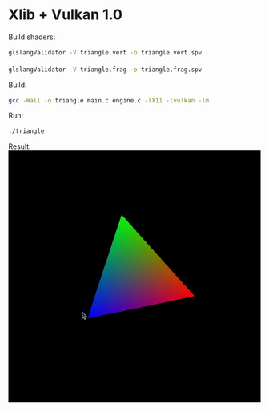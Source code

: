 # Xlib + Vulkan 1.0

Build shaders:
```sh
glslangValidator -V triangle.vert -o triangle.vert.spv

glslangValidator -V triangle.frag -o triangle.frag.spv
```

Build:
```sh
gcc -Wall -o triangle main.c engine.c -lX11 -lvulkan -lm
```

Run:
```sh
./triangle
```

Result:
![Triangle rotation GIF](triangle.gif)
